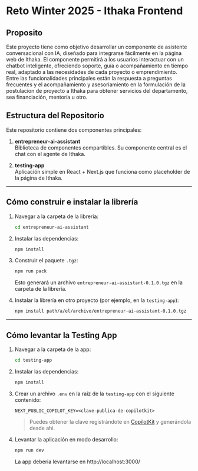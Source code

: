 # Reto Winter 2025 - Ithaka Frontend

## Proposito  
Este proyecto tiene como objetivo desarrollar un componente de asistente conversacional con IA, diseñado para integrarse 
fácilmente en la página web de Ithaka. El componente permitirá a los usuarios interactuar con un chatbot inteligente, 
ofreciendo soporte, guía o acompañamiento en tiempo real, adaptado a las necesidades de cada proyecto o emprendimiento.  
Entre las funcionalidades principales están la respuesta a preguntas frecuentes y el acompañamiento y asesoriamiento en la 
formulación de la postulacion de proyecto a Ithaka para obtener servicios del departamento, sea financiación, mentoría u otro.


## Estructura del Repositorio

Este repositorio contiene dos componentes principales:

1. **entrepreneur-ai-assistant**  
   Biblioteca de componentes compartibles. Su componente central es el chat con el agente de Ithaka.

2. **testing-app**  
   Aplicación simple en React + Next.js que funciona como placeholder de la página de Ithaka.

---

## Cómo construir e instalar la librería

1. Navegar a la carpeta de la librería:
    ```bash
    cd entrepreneur-ai-assistant
    ```

2. Instalar las dependencias:
    ```bash
    npm install
    ```

3. Construir el paquete `.tgz`:
    ```bash
    npm run pack
    ```
    Esto generará un archivo `entrepreneur-ai-assistant-0.1.0.tgz` en la carpeta de la librería.

4. Instalar la librería en otro proyecto (por ejemplo, en la `testing-app`):
    ```bash
    npm install path/a/el/archivo/entrepreneur-ai-assistant-0.1.0.tgz
    ```

---

## Cómo levantar la Testing App

1. Navegar a la carpeta de la app:
    ```bash
    cd testing-app
    ```

2. Instalar las dependencias:
    ```bash
    npm install
    ```

3. Crear un archivo `.env` en la raíz de la `testing-app` con el siguiente contenido:
    ```env
    NEXT_PUBLIC_COPILOT_KEY=<clave-publica-de-copilotkit>
    ```
    > Puedes obtener la clave registrándote en [CopilotKit](https://cloud.copilotkit.ai/dashboard) y generándola desde ahi.

4. Levantar la aplicación en modo desarrollo:
    ```bash
    npm run dev
    ```

    La app deberia levantarse en http://localhost:3000/